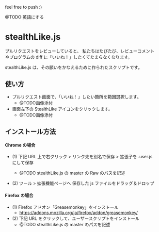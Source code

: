 feel free to push :)

@TODO 英語にする

# stealthLike.js

プルリクエストをレビューしていると、
私たちはたびたび、レビューコメントやプログラムの diff に「いいね！」したくてたまらなくなります。

stealthLike.js は、その願いをかなえるために作られたスクリプトです。

## 使い方

* プルリクエスト画面で、「いいね！」したい箇所を範囲選択します。
	* @TODO画像添付
* 画面左下の StealthLike アイコンをクリックします。
	* @TODO画像添付

## インストール方法

#### Chrome の場合
* (1) 下記 URL 上で右クリック > リンク先を別名で保存 > 拡張子を .user.js にして保存
  * @TODO stealthLike.js の master の Raw のパスを記述

* (2) ツール > 拡張機能ページへ 保存した js ファイルをドラッグ＆ドロップ

#### Firefox の場合
* (1) Firefox アドオン「Greasemonkey」をインストール
  * https://addons.mozilla.org/ja/firefox/addon/greasemonkey/
* (2) 下記 URL をクリックして、ユーザースクリプトをインストール
  * @TODO stealthLike.js の master のパスを記述

